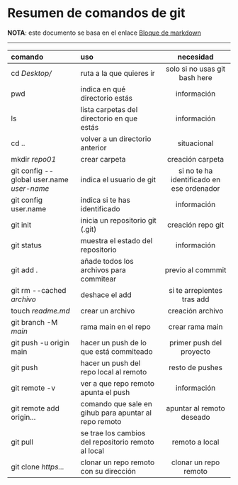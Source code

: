 # Resumen de comandos de git

**NOTA**: este documento se basa en el enlace [Bloque de markdown](https://medium.com/@davidbernalgonzalez/3-markdown-c82d88c1d222 "Bloque de markdown, David Bernal González")  
___
| comando | uso | necesidad |
|:--- |:---- |:----:|
|cd *Desktop/*| ruta a la que quieres ir | solo si no usas git bash here |
|pwd| indica en qué directorio estás | información |
|ls| lista carpetas del directorio en que estás | información |
|cd ..| volver a un directorio anterior | situacional |
|mkdir *repo01*| crear carpeta | creación carpeta |
|git config --global user.name *user-name*| indica el usuario de git | si no te ha identificado en ese ordenador |
|git config user.name| indica si te has identificado | información |
|git init| inicia un repositorio git (.git) | creación repo git |
|git status| muestra el estado del repositorio | información |
|git add .| añade todos los archivos para commitear | previo al commmit |
|git rm --cached *archivo*| deshace el add | si te arrepientes tras add |
|touch *readme.md*| crear un archivo | creación archivo |
|git branch -M *main*| rama main en el repo | crear rama main |
|git push -u origin main| hacer un push de lo que está commiteado | primer push del proyecto |
|git push| hacer un push del repo local al remoto | resto de pushes |
|git remote -v| ver a que repo remoto apunta el push | información |
|git remote add origin...| comando que sale en gihub para apuntar al repo remoto  | apuntar al remoto deseado |
|git pull| se trae los cambios del repositorio remoto al local | remoto a local |
|git clone *https...*| clonar un repo remoto con su dirección | clonar un repo remoto |